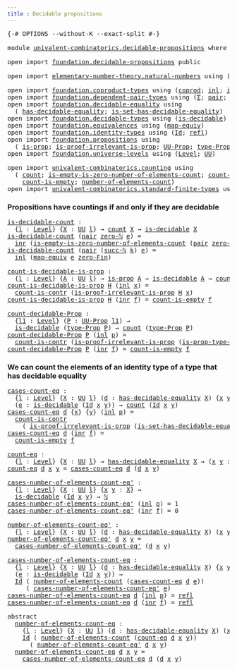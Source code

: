 ```yaml
---
title : Decidable propositions
---
```


<pre class="Agda"><a id="49" class="Symbol">{-#</a> <a id="53" class="Keyword">OPTIONS</a> <a id="61" class="Pragma">--without-K</a> <a id="73" class="Pragma">--exact-split</a> <a id="87" class="Symbol">#-}</a>

<a id="92" class="Keyword">module</a> <a id="99" href="univalent-combinatorics.decidable-propositions.html" class="Module">univalent-combinatorics.decidable-propositions</a> <a id="146" class="Keyword">where</a>

<a id="153" class="Keyword">open</a> <a id="158" class="Keyword">import</a> <a id="165" href="foundation.decidable-propositions.html" class="Module">foundation.decidable-propositions</a> <a id="199" class="Keyword">public</a>

<a id="207" class="Keyword">open</a> <a id="212" class="Keyword">import</a> <a id="219" href="elementary-number-theory.natural-numbers.html" class="Module">elementary-number-theory.natural-numbers</a> <a id="260" class="Keyword">using</a> <a id="266" class="Symbol">(</a><a id="267" href="elementary-number-theory.natural-numbers.html#1444" class="Datatype">ℕ</a><a id="268" class="Symbol">;</a> <a id="270" href="elementary-number-theory.natural-numbers.html#1465" class="InductiveConstructor">zero-ℕ</a><a id="276" class="Symbol">;</a> <a id="278" href="elementary-number-theory.natural-numbers.html#1478" class="InductiveConstructor">succ-ℕ</a><a id="284" class="Symbol">)</a>

<a id="287" class="Keyword">open</a> <a id="292" class="Keyword">import</a> <a id="299" href="foundation.coproduct-types.html" class="Module">foundation.coproduct-types</a> <a id="326" class="Keyword">using</a> <a id="332" class="Symbol">(</a><a id="333" href="foundation.coproduct-types.html#1168" class="Datatype">coprod</a><a id="339" class="Symbol">;</a> <a id="341" href="foundation.coproduct-types.html#1239" class="InductiveConstructor">inl</a><a id="344" class="Symbol">;</a> <a id="346" href="foundation.coproduct-types.html#1262" class="InductiveConstructor">inr</a><a id="349" class="Symbol">)</a>
<a id="351" class="Keyword">open</a> <a id="356" class="Keyword">import</a> <a id="363" href="foundation.dependent-pair-types.html" class="Module">foundation.dependent-pair-types</a> <a id="395" class="Keyword">using</a> <a id="401" class="Symbol">(</a><a id="402" href="foundation-core.dependent-pair-types.html#502" class="Record">Σ</a><a id="403" class="Symbol">;</a> <a id="405" href="foundation-core.dependent-pair-types.html#575" class="InductiveConstructor">pair</a><a id="409" class="Symbol">;</a> <a id="411" href="foundation-core.dependent-pair-types.html#592" class="Field">pr1</a><a id="414" class="Symbol">;</a> <a id="416" href="foundation-core.dependent-pair-types.html#604" class="Field">pr2</a><a id="419" class="Symbol">)</a>
<a id="421" class="Keyword">open</a> <a id="426" class="Keyword">import</a> <a id="433" href="foundation.decidable-equality.html" class="Module">foundation.decidable-equality</a> <a id="463" class="Keyword">using</a>
  <a id="471" class="Symbol">(</a> <a id="473" href="foundation.decidable-equality.html#1785" class="Function">has-decidable-equality</a><a id="495" class="Symbol">;</a> <a id="497" href="foundation.decidable-equality.html#6960" class="Function">is-set-has-decidable-equality</a><a id="526" class="Symbol">)</a>
<a id="528" class="Keyword">open</a> <a id="533" class="Keyword">import</a> <a id="540" href="foundation.decidable-types.html" class="Module">foundation.decidable-types</a> <a id="567" class="Keyword">using</a> <a id="573" class="Symbol">(</a><a id="574" href="foundation.decidable-types.html#1905" class="Function">is-decidable</a><a id="586" class="Symbol">)</a>
<a id="588" class="Keyword">open</a> <a id="593" class="Keyword">import</a> <a id="600" href="foundation.equivalences.html" class="Module">foundation.equivalences</a> <a id="624" class="Keyword">using</a> <a id="630" class="Symbol">(</a><a id="631" href="foundation-core.equivalences.html#1808" class="Function">map-equiv</a><a id="640" class="Symbol">)</a>
<a id="642" class="Keyword">open</a> <a id="647" class="Keyword">import</a> <a id="654" href="foundation.identity-types.html" class="Module">foundation.identity-types</a> <a id="680" class="Keyword">using</a> <a id="686" class="Symbol">(</a><a id="687" href="foundation-core.identity-types.html#1754" class="Datatype">Id</a><a id="689" class="Symbol">;</a> <a id="691" href="foundation-core.identity-types.html#1807" class="InductiveConstructor">refl</a><a id="695" class="Symbol">)</a>
<a id="697" class="Keyword">open</a> <a id="702" class="Keyword">import</a> <a id="709" href="foundation.propositions.html" class="Module">foundation.propositions</a> <a id="733" class="Keyword">using</a>
  <a id="741" class="Symbol">(</a> <a id="743" href="foundation-core.propositions.html#1296" class="Function">is-prop</a><a id="750" class="Symbol">;</a> <a id="752" href="foundation-core.propositions.html#3034" class="Function">is-proof-irrelevant-is-prop</a><a id="779" class="Symbol">;</a> <a id="781" href="foundation-core.propositions.html#1380" class="Function">UU-Prop</a><a id="788" class="Symbol">;</a> <a id="790" href="foundation-core.propositions.html#1482" class="Function">type-Prop</a><a id="799" class="Symbol">;</a> <a id="801" href="foundation-core.propositions.html#1549" class="Function">is-prop-type-Prop</a><a id="818" class="Symbol">)</a>
<a id="820" class="Keyword">open</a> <a id="825" class="Keyword">import</a> <a id="832" href="foundation.universe-levels.html" class="Module">foundation.universe-levels</a> <a id="859" class="Keyword">using</a> <a id="865" class="Symbol">(</a><a id="866" href="Agda.Primitive.html#597" class="Postulate">Level</a><a id="871" class="Symbol">;</a> <a id="873" href="foundation-core.universe-levels.html#222" class="Primitive">UU</a><a id="875" class="Symbol">)</a>

<a id="878" class="Keyword">open</a> <a id="883" class="Keyword">import</a> <a id="890" href="univalent-combinatorics.counting.html" class="Module">univalent-combinatorics.counting</a> <a id="923" class="Keyword">using</a>
  <a id="931" class="Symbol">(</a> <a id="933" href="univalent-combinatorics.counting.html#1901" class="Function">count</a><a id="938" class="Symbol">;</a> <a id="940" href="univalent-combinatorics.counting.html#4160" class="Function">is-empty-is-zero-number-of-elements-count</a><a id="981" class="Symbol">;</a> <a id="983" href="univalent-combinatorics.counting.html#5023" class="Function">count-is-contr</a><a id="997" class="Symbol">;</a>
    <a id="1003" href="univalent-combinatorics.counting.html#4728" class="Function">count-is-empty</a><a id="1017" class="Symbol">;</a> <a id="1019" href="univalent-combinatorics.counting.html#2029" class="Function">number-of-elements-count</a><a id="1043" class="Symbol">)</a>
<a id="1045" class="Keyword">open</a> <a id="1050" class="Keyword">import</a> <a id="1057" href="univalent-combinatorics.standard-finite-types.html" class="Module">univalent-combinatorics.standard-finite-types</a> <a id="1103" class="Keyword">using</a> <a id="1109" class="Symbol">(</a><a id="1110" href="univalent-combinatorics.standard-finite-types.html#7083" class="Function">zero-Fin</a><a id="1118" class="Symbol">)</a>
</pre>
### Propositions have countings if and only if they are decidable

<pre class="Agda"><a id="is-decidable-count"></a><a id="1200" href="univalent-combinatorics.decidable-propositions.html#1200" class="Function">is-decidable-count</a> <a id="1219" class="Symbol">:</a>
  <a id="1223" class="Symbol">{</a><a id="1224" href="univalent-combinatorics.decidable-propositions.html#1224" class="Bound">l</a> <a id="1226" class="Symbol">:</a> <a id="1228" href="Agda.Primitive.html#597" class="Postulate">Level</a><a id="1233" class="Symbol">}</a> <a id="1235" class="Symbol">{</a><a id="1236" href="univalent-combinatorics.decidable-propositions.html#1236" class="Bound">X</a> <a id="1238" class="Symbol">:</a> <a id="1240" href="foundation-core.universe-levels.html#222" class="Primitive">UU</a> <a id="1243" href="univalent-combinatorics.decidable-propositions.html#1224" class="Bound">l</a><a id="1244" class="Symbol">}</a> <a id="1246" class="Symbol">→</a> <a id="1248" href="univalent-combinatorics.counting.html#1901" class="Function">count</a> <a id="1254" href="univalent-combinatorics.decidable-propositions.html#1236" class="Bound">X</a> <a id="1256" class="Symbol">→</a> <a id="1258" href="foundation.decidable-types.html#1905" class="Function">is-decidable</a> <a id="1271" href="univalent-combinatorics.decidable-propositions.html#1236" class="Bound">X</a>
<a id="1273" href="univalent-combinatorics.decidable-propositions.html#1200" class="Function">is-decidable-count</a> <a id="1292" class="Symbol">(</a><a id="1293" href="foundation-core.dependent-pair-types.html#575" class="InductiveConstructor">pair</a> <a id="1298" href="elementary-number-theory.natural-numbers.html#1465" class="InductiveConstructor">zero-ℕ</a> <a id="1305" href="univalent-combinatorics.decidable-propositions.html#1305" class="Bound">e</a><a id="1306" class="Symbol">)</a> <a id="1308" class="Symbol">=</a>
  <a id="1312" href="foundation.coproduct-types.html#1262" class="InductiveConstructor">inr</a> <a id="1316" class="Symbol">(</a><a id="1317" href="univalent-combinatorics.counting.html#4160" class="Function">is-empty-is-zero-number-of-elements-count</a> <a id="1359" class="Symbol">(</a><a id="1360" href="foundation-core.dependent-pair-types.html#575" class="InductiveConstructor">pair</a> <a id="1365" href="elementary-number-theory.natural-numbers.html#1465" class="InductiveConstructor">zero-ℕ</a> <a id="1372" href="univalent-combinatorics.decidable-propositions.html#1305" class="Bound">e</a><a id="1373" class="Symbol">)</a> <a id="1375" href="foundation-core.identity-types.html#1807" class="InductiveConstructor">refl</a><a id="1379" class="Symbol">)</a>
<a id="1381" href="univalent-combinatorics.decidable-propositions.html#1200" class="Function">is-decidable-count</a> <a id="1400" class="Symbol">(</a><a id="1401" href="foundation-core.dependent-pair-types.html#575" class="InductiveConstructor">pair</a> <a id="1406" class="Symbol">(</a><a id="1407" href="elementary-number-theory.natural-numbers.html#1478" class="InductiveConstructor">succ-ℕ</a> <a id="1414" href="univalent-combinatorics.decidable-propositions.html#1414" class="Bound">k</a><a id="1415" class="Symbol">)</a> <a id="1417" href="univalent-combinatorics.decidable-propositions.html#1417" class="Bound">e</a><a id="1418" class="Symbol">)</a> <a id="1420" class="Symbol">=</a>
  <a id="1424" href="foundation.coproduct-types.html#1239" class="InductiveConstructor">inl</a> <a id="1428" class="Symbol">(</a><a id="1429" href="foundation-core.equivalences.html#1808" class="Function">map-equiv</a> <a id="1439" href="univalent-combinatorics.decidable-propositions.html#1417" class="Bound">e</a> <a id="1441" href="univalent-combinatorics.standard-finite-types.html#7083" class="Function">zero-Fin</a><a id="1449" class="Symbol">)</a>

<a id="count-is-decidable-is-prop"></a><a id="1452" href="univalent-combinatorics.decidable-propositions.html#1452" class="Function">count-is-decidable-is-prop</a> <a id="1479" class="Symbol">:</a>
  <a id="1483" class="Symbol">{</a><a id="1484" href="univalent-combinatorics.decidable-propositions.html#1484" class="Bound">l</a> <a id="1486" class="Symbol">:</a> <a id="1488" href="Agda.Primitive.html#597" class="Postulate">Level</a><a id="1493" class="Symbol">}</a> <a id="1495" class="Symbol">{</a><a id="1496" href="univalent-combinatorics.decidable-propositions.html#1496" class="Bound">A</a> <a id="1498" class="Symbol">:</a> <a id="1500" href="foundation-core.universe-levels.html#222" class="Primitive">UU</a> <a id="1503" href="univalent-combinatorics.decidable-propositions.html#1484" class="Bound">l</a><a id="1504" class="Symbol">}</a> <a id="1506" class="Symbol">→</a> <a id="1508" href="foundation-core.propositions.html#1296" class="Function">is-prop</a> <a id="1516" href="univalent-combinatorics.decidable-propositions.html#1496" class="Bound">A</a> <a id="1518" class="Symbol">→</a> <a id="1520" href="foundation.decidable-types.html#1905" class="Function">is-decidable</a> <a id="1533" href="univalent-combinatorics.decidable-propositions.html#1496" class="Bound">A</a> <a id="1535" class="Symbol">→</a> <a id="1537" href="univalent-combinatorics.counting.html#1901" class="Function">count</a> <a id="1543" href="univalent-combinatorics.decidable-propositions.html#1496" class="Bound">A</a>
<a id="1545" href="univalent-combinatorics.decidable-propositions.html#1452" class="Function">count-is-decidable-is-prop</a> <a id="1572" href="univalent-combinatorics.decidable-propositions.html#1572" class="Bound">H</a> <a id="1574" class="Symbol">(</a><a id="1575" href="foundation.coproduct-types.html#1239" class="InductiveConstructor">inl</a> <a id="1579" href="univalent-combinatorics.decidable-propositions.html#1579" class="Bound">x</a><a id="1580" class="Symbol">)</a> <a id="1582" class="Symbol">=</a>
  <a id="1586" href="univalent-combinatorics.counting.html#5023" class="Function">count-is-contr</a> <a id="1601" class="Symbol">(</a><a id="1602" href="foundation-core.propositions.html#3034" class="Function">is-proof-irrelevant-is-prop</a> <a id="1630" href="univalent-combinatorics.decidable-propositions.html#1572" class="Bound">H</a> <a id="1632" href="univalent-combinatorics.decidable-propositions.html#1579" class="Bound">x</a><a id="1633" class="Symbol">)</a>
<a id="1635" href="univalent-combinatorics.decidable-propositions.html#1452" class="Function">count-is-decidable-is-prop</a> <a id="1662" href="univalent-combinatorics.decidable-propositions.html#1662" class="Bound">H</a> <a id="1664" class="Symbol">(</a><a id="1665" href="foundation.coproduct-types.html#1262" class="InductiveConstructor">inr</a> <a id="1669" href="univalent-combinatorics.decidable-propositions.html#1669" class="Bound">f</a><a id="1670" class="Symbol">)</a> <a id="1672" class="Symbol">=</a> <a id="1674" href="univalent-combinatorics.counting.html#4728" class="Function">count-is-empty</a> <a id="1689" href="univalent-combinatorics.decidable-propositions.html#1669" class="Bound">f</a>

<a id="count-decidable-Prop"></a><a id="1692" href="univalent-combinatorics.decidable-propositions.html#1692" class="Function">count-decidable-Prop</a> <a id="1713" class="Symbol">:</a>
  <a id="1717" class="Symbol">{</a><a id="1718" href="univalent-combinatorics.decidable-propositions.html#1718" class="Bound">l1</a> <a id="1721" class="Symbol">:</a> <a id="1723" href="Agda.Primitive.html#597" class="Postulate">Level</a><a id="1728" class="Symbol">}</a> <a id="1730" class="Symbol">(</a><a id="1731" href="univalent-combinatorics.decidable-propositions.html#1731" class="Bound">P</a> <a id="1733" class="Symbol">:</a> <a id="1735" href="foundation-core.propositions.html#1380" class="Function">UU-Prop</a> <a id="1743" href="univalent-combinatorics.decidable-propositions.html#1718" class="Bound">l1</a><a id="1745" class="Symbol">)</a> <a id="1747" class="Symbol">→</a>
  <a id="1751" href="foundation.decidable-types.html#1905" class="Function">is-decidable</a> <a id="1764" class="Symbol">(</a><a id="1765" href="foundation-core.propositions.html#1482" class="Function">type-Prop</a> <a id="1775" href="univalent-combinatorics.decidable-propositions.html#1731" class="Bound">P</a><a id="1776" class="Symbol">)</a> <a id="1778" class="Symbol">→</a> <a id="1780" href="univalent-combinatorics.counting.html#1901" class="Function">count</a> <a id="1786" class="Symbol">(</a><a id="1787" href="foundation-core.propositions.html#1482" class="Function">type-Prop</a> <a id="1797" href="univalent-combinatorics.decidable-propositions.html#1731" class="Bound">P</a><a id="1798" class="Symbol">)</a>
<a id="1800" href="univalent-combinatorics.decidable-propositions.html#1692" class="Function">count-decidable-Prop</a> <a id="1821" href="univalent-combinatorics.decidable-propositions.html#1821" class="Bound">P</a> <a id="1823" class="Symbol">(</a><a id="1824" href="foundation.coproduct-types.html#1239" class="InductiveConstructor">inl</a> <a id="1828" href="univalent-combinatorics.decidable-propositions.html#1828" class="Bound">p</a><a id="1829" class="Symbol">)</a> <a id="1831" class="Symbol">=</a>
  <a id="1835" href="univalent-combinatorics.counting.html#5023" class="Function">count-is-contr</a> <a id="1850" class="Symbol">(</a><a id="1851" href="foundation-core.propositions.html#3034" class="Function">is-proof-irrelevant-is-prop</a> <a id="1879" class="Symbol">(</a><a id="1880" href="foundation-core.propositions.html#1549" class="Function">is-prop-type-Prop</a> <a id="1898" href="univalent-combinatorics.decidable-propositions.html#1821" class="Bound">P</a><a id="1899" class="Symbol">)</a> <a id="1901" href="univalent-combinatorics.decidable-propositions.html#1828" class="Bound">p</a><a id="1902" class="Symbol">)</a>
<a id="1904" href="univalent-combinatorics.decidable-propositions.html#1692" class="Function">count-decidable-Prop</a> <a id="1925" href="univalent-combinatorics.decidable-propositions.html#1925" class="Bound">P</a> <a id="1927" class="Symbol">(</a><a id="1928" href="foundation.coproduct-types.html#1262" class="InductiveConstructor">inr</a> <a id="1932" href="univalent-combinatorics.decidable-propositions.html#1932" class="Bound">f</a><a id="1933" class="Symbol">)</a> <a id="1935" class="Symbol">=</a> <a id="1937" href="univalent-combinatorics.counting.html#4728" class="Function">count-is-empty</a> <a id="1952" href="univalent-combinatorics.decidable-propositions.html#1932" class="Bound">f</a>
</pre>
### We can count the elements of an identity type of a type that has decidable equality

<pre class="Agda"><a id="cases-count-eq"></a><a id="2056" href="univalent-combinatorics.decidable-propositions.html#2056" class="Function">cases-count-eq</a> <a id="2071" class="Symbol">:</a>
  <a id="2075" class="Symbol">{</a><a id="2076" href="univalent-combinatorics.decidable-propositions.html#2076" class="Bound">l</a> <a id="2078" class="Symbol">:</a> <a id="2080" href="Agda.Primitive.html#597" class="Postulate">Level</a><a id="2085" class="Symbol">}</a> <a id="2087" class="Symbol">{</a><a id="2088" href="univalent-combinatorics.decidable-propositions.html#2088" class="Bound">X</a> <a id="2090" class="Symbol">:</a> <a id="2092" href="foundation-core.universe-levels.html#222" class="Primitive">UU</a> <a id="2095" href="univalent-combinatorics.decidable-propositions.html#2076" class="Bound">l</a><a id="2096" class="Symbol">}</a> <a id="2098" class="Symbol">(</a><a id="2099" href="univalent-combinatorics.decidable-propositions.html#2099" class="Bound">d</a> <a id="2101" class="Symbol">:</a> <a id="2103" href="foundation.decidable-equality.html#1785" class="Function">has-decidable-equality</a> <a id="2126" href="univalent-combinatorics.decidable-propositions.html#2088" class="Bound">X</a><a id="2127" class="Symbol">)</a> <a id="2129" class="Symbol">{</a><a id="2130" href="univalent-combinatorics.decidable-propositions.html#2130" class="Bound">x</a> <a id="2132" href="univalent-combinatorics.decidable-propositions.html#2132" class="Bound">y</a> <a id="2134" class="Symbol">:</a> <a id="2136" href="univalent-combinatorics.decidable-propositions.html#2088" class="Bound">X</a><a id="2137" class="Symbol">}</a>
  <a id="2141" class="Symbol">(</a><a id="2142" href="univalent-combinatorics.decidable-propositions.html#2142" class="Bound">e</a> <a id="2144" class="Symbol">:</a> <a id="2146" href="foundation.decidable-types.html#1905" class="Function">is-decidable</a> <a id="2159" class="Symbol">(</a><a id="2160" href="foundation-core.identity-types.html#1754" class="Datatype">Id</a> <a id="2163" href="univalent-combinatorics.decidable-propositions.html#2130" class="Bound">x</a> <a id="2165" href="univalent-combinatorics.decidable-propositions.html#2132" class="Bound">y</a><a id="2166" class="Symbol">))</a> <a id="2169" class="Symbol">→</a> <a id="2171" href="univalent-combinatorics.counting.html#1901" class="Function">count</a> <a id="2177" class="Symbol">(</a><a id="2178" href="foundation-core.identity-types.html#1754" class="Datatype">Id</a> <a id="2181" href="univalent-combinatorics.decidable-propositions.html#2130" class="Bound">x</a> <a id="2183" href="univalent-combinatorics.decidable-propositions.html#2132" class="Bound">y</a><a id="2184" class="Symbol">)</a>
<a id="2186" href="univalent-combinatorics.decidable-propositions.html#2056" class="Function">cases-count-eq</a> <a id="2201" href="univalent-combinatorics.decidable-propositions.html#2201" class="Bound">d</a> <a id="2203" class="Symbol">{</a><a id="2204" href="univalent-combinatorics.decidable-propositions.html#2204" class="Bound">x</a><a id="2205" class="Symbol">}</a> <a id="2207" class="Symbol">{</a><a id="2208" href="univalent-combinatorics.decidable-propositions.html#2208" class="Bound">y</a><a id="2209" class="Symbol">}</a> <a id="2211" class="Symbol">(</a><a id="2212" href="foundation.coproduct-types.html#1239" class="InductiveConstructor">inl</a> <a id="2216" href="univalent-combinatorics.decidable-propositions.html#2216" class="Bound">p</a><a id="2217" class="Symbol">)</a> <a id="2219" class="Symbol">=</a>
  <a id="2223" href="univalent-combinatorics.counting.html#5023" class="Function">count-is-contr</a>
    <a id="2242" class="Symbol">(</a> <a id="2244" href="foundation-core.propositions.html#3034" class="Function">is-proof-irrelevant-is-prop</a> <a id="2272" class="Symbol">(</a><a id="2273" href="foundation.decidable-equality.html#6960" class="Function">is-set-has-decidable-equality</a> <a id="2303" href="univalent-combinatorics.decidable-propositions.html#2201" class="Bound">d</a> <a id="2305" href="univalent-combinatorics.decidable-propositions.html#2204" class="Bound">x</a> <a id="2307" href="univalent-combinatorics.decidable-propositions.html#2208" class="Bound">y</a><a id="2308" class="Symbol">)</a> <a id="2310" href="univalent-combinatorics.decidable-propositions.html#2216" class="Bound">p</a><a id="2311" class="Symbol">)</a>
<a id="2313" href="univalent-combinatorics.decidable-propositions.html#2056" class="Function">cases-count-eq</a> <a id="2328" href="univalent-combinatorics.decidable-propositions.html#2328" class="Bound">d</a> <a id="2330" class="Symbol">(</a><a id="2331" href="foundation.coproduct-types.html#1262" class="InductiveConstructor">inr</a> <a id="2335" href="univalent-combinatorics.decidable-propositions.html#2335" class="Bound">f</a><a id="2336" class="Symbol">)</a> <a id="2338" class="Symbol">=</a>
  <a id="2342" href="univalent-combinatorics.counting.html#4728" class="Function">count-is-empty</a> <a id="2357" href="univalent-combinatorics.decidable-propositions.html#2335" class="Bound">f</a>

<a id="count-eq"></a><a id="2360" href="univalent-combinatorics.decidable-propositions.html#2360" class="Function">count-eq</a> <a id="2369" class="Symbol">:</a>
  <a id="2373" class="Symbol">{</a><a id="2374" href="univalent-combinatorics.decidable-propositions.html#2374" class="Bound">l</a> <a id="2376" class="Symbol">:</a> <a id="2378" href="Agda.Primitive.html#597" class="Postulate">Level</a><a id="2383" class="Symbol">}</a> <a id="2385" class="Symbol">{</a><a id="2386" href="univalent-combinatorics.decidable-propositions.html#2386" class="Bound">X</a> <a id="2388" class="Symbol">:</a> <a id="2390" href="foundation-core.universe-levels.html#222" class="Primitive">UU</a> <a id="2393" href="univalent-combinatorics.decidable-propositions.html#2374" class="Bound">l</a><a id="2394" class="Symbol">}</a> <a id="2396" class="Symbol">→</a> <a id="2398" href="foundation.decidable-equality.html#1785" class="Function">has-decidable-equality</a> <a id="2421" href="univalent-combinatorics.decidable-propositions.html#2386" class="Bound">X</a> <a id="2423" class="Symbol">→</a> <a id="2425" class="Symbol">(</a><a id="2426" href="univalent-combinatorics.decidable-propositions.html#2426" class="Bound">x</a> <a id="2428" href="univalent-combinatorics.decidable-propositions.html#2428" class="Bound">y</a> <a id="2430" class="Symbol">:</a> <a id="2432" href="univalent-combinatorics.decidable-propositions.html#2386" class="Bound">X</a><a id="2433" class="Symbol">)</a> <a id="2435" class="Symbol">→</a> <a id="2437" href="univalent-combinatorics.counting.html#1901" class="Function">count</a> <a id="2443" class="Symbol">(</a><a id="2444" href="foundation-core.identity-types.html#1754" class="Datatype">Id</a> <a id="2447" href="univalent-combinatorics.decidable-propositions.html#2426" class="Bound">x</a> <a id="2449" href="univalent-combinatorics.decidable-propositions.html#2428" class="Bound">y</a><a id="2450" class="Symbol">)</a>
<a id="2452" href="univalent-combinatorics.decidable-propositions.html#2360" class="Function">count-eq</a> <a id="2461" href="univalent-combinatorics.decidable-propositions.html#2461" class="Bound">d</a> <a id="2463" href="univalent-combinatorics.decidable-propositions.html#2463" class="Bound">x</a> <a id="2465" href="univalent-combinatorics.decidable-propositions.html#2465" class="Bound">y</a> <a id="2467" class="Symbol">=</a> <a id="2469" href="univalent-combinatorics.decidable-propositions.html#2056" class="Function">cases-count-eq</a> <a id="2484" href="univalent-combinatorics.decidable-propositions.html#2461" class="Bound">d</a> <a id="2486" class="Symbol">(</a><a id="2487" href="univalent-combinatorics.decidable-propositions.html#2461" class="Bound">d</a> <a id="2489" href="univalent-combinatorics.decidable-propositions.html#2463" class="Bound">x</a> <a id="2491" href="univalent-combinatorics.decidable-propositions.html#2465" class="Bound">y</a><a id="2492" class="Symbol">)</a>

<a id="cases-number-of-elements-count-eq&#39;"></a><a id="2495" href="univalent-combinatorics.decidable-propositions.html#2495" class="Function">cases-number-of-elements-count-eq&#39;</a> <a id="2530" class="Symbol">:</a>
  <a id="2534" class="Symbol">{</a><a id="2535" href="univalent-combinatorics.decidable-propositions.html#2535" class="Bound">l</a> <a id="2537" class="Symbol">:</a> <a id="2539" href="Agda.Primitive.html#597" class="Postulate">Level</a><a id="2544" class="Symbol">}</a> <a id="2546" class="Symbol">{</a><a id="2547" href="univalent-combinatorics.decidable-propositions.html#2547" class="Bound">X</a> <a id="2549" class="Symbol">:</a> <a id="2551" href="foundation-core.universe-levels.html#222" class="Primitive">UU</a> <a id="2554" href="univalent-combinatorics.decidable-propositions.html#2535" class="Bound">l</a><a id="2555" class="Symbol">}</a> <a id="2557" class="Symbol">{</a><a id="2558" href="univalent-combinatorics.decidable-propositions.html#2558" class="Bound">x</a> <a id="2560" href="univalent-combinatorics.decidable-propositions.html#2560" class="Bound">y</a> <a id="2562" class="Symbol">:</a> <a id="2564" href="univalent-combinatorics.decidable-propositions.html#2547" class="Bound">X</a><a id="2565" class="Symbol">}</a> <a id="2567" class="Symbol">→</a>
  <a id="2571" href="foundation.decidable-types.html#1905" class="Function">is-decidable</a> <a id="2584" class="Symbol">(</a><a id="2585" href="foundation-core.identity-types.html#1754" class="Datatype">Id</a> <a id="2588" href="univalent-combinatorics.decidable-propositions.html#2558" class="Bound">x</a> <a id="2590" href="univalent-combinatorics.decidable-propositions.html#2560" class="Bound">y</a><a id="2591" class="Symbol">)</a> <a id="2593" class="Symbol">→</a> <a id="2595" href="elementary-number-theory.natural-numbers.html#1444" class="Datatype">ℕ</a>
<a id="2597" href="univalent-combinatorics.decidable-propositions.html#2495" class="Function">cases-number-of-elements-count-eq&#39;</a> <a id="2632" class="Symbol">(</a><a id="2633" href="foundation.coproduct-types.html#1239" class="InductiveConstructor">inl</a> <a id="2637" href="univalent-combinatorics.decidable-propositions.html#2637" class="Bound">p</a><a id="2638" class="Symbol">)</a> <a id="2640" class="Symbol">=</a> <a id="2642" class="Number">1</a>
<a id="2644" href="univalent-combinatorics.decidable-propositions.html#2495" class="Function">cases-number-of-elements-count-eq&#39;</a> <a id="2679" class="Symbol">(</a><a id="2680" href="foundation.coproduct-types.html#1262" class="InductiveConstructor">inr</a> <a id="2684" href="univalent-combinatorics.decidable-propositions.html#2684" class="Bound">f</a><a id="2685" class="Symbol">)</a> <a id="2687" class="Symbol">=</a> <a id="2689" class="Number">0</a>

<a id="number-of-elements-count-eq&#39;"></a><a id="2692" href="univalent-combinatorics.decidable-propositions.html#2692" class="Function">number-of-elements-count-eq&#39;</a> <a id="2721" class="Symbol">:</a>
  <a id="2725" class="Symbol">{</a><a id="2726" href="univalent-combinatorics.decidable-propositions.html#2726" class="Bound">l</a> <a id="2728" class="Symbol">:</a> <a id="2730" href="Agda.Primitive.html#597" class="Postulate">Level</a><a id="2735" class="Symbol">}</a> <a id="2737" class="Symbol">{</a><a id="2738" href="univalent-combinatorics.decidable-propositions.html#2738" class="Bound">X</a> <a id="2740" class="Symbol">:</a> <a id="2742" href="foundation-core.universe-levels.html#222" class="Primitive">UU</a> <a id="2745" href="univalent-combinatorics.decidable-propositions.html#2726" class="Bound">l</a><a id="2746" class="Symbol">}</a> <a id="2748" class="Symbol">(</a><a id="2749" href="univalent-combinatorics.decidable-propositions.html#2749" class="Bound">d</a> <a id="2751" class="Symbol">:</a> <a id="2753" href="foundation.decidable-equality.html#1785" class="Function">has-decidable-equality</a> <a id="2776" href="univalent-combinatorics.decidable-propositions.html#2738" class="Bound">X</a><a id="2777" class="Symbol">)</a> <a id="2779" class="Symbol">(</a><a id="2780" href="univalent-combinatorics.decidable-propositions.html#2780" class="Bound">x</a> <a id="2782" href="univalent-combinatorics.decidable-propositions.html#2782" class="Bound">y</a> <a id="2784" class="Symbol">:</a> <a id="2786" href="univalent-combinatorics.decidable-propositions.html#2738" class="Bound">X</a><a id="2787" class="Symbol">)</a> <a id="2789" class="Symbol">→</a> <a id="2791" href="elementary-number-theory.natural-numbers.html#1444" class="Datatype">ℕ</a>
<a id="2793" href="univalent-combinatorics.decidable-propositions.html#2692" class="Function">number-of-elements-count-eq&#39;</a> <a id="2822" href="univalent-combinatorics.decidable-propositions.html#2822" class="Bound">d</a> <a id="2824" href="univalent-combinatorics.decidable-propositions.html#2824" class="Bound">x</a> <a id="2826" href="univalent-combinatorics.decidable-propositions.html#2826" class="Bound">y</a> <a id="2828" class="Symbol">=</a>
  <a id="2832" href="univalent-combinatorics.decidable-propositions.html#2495" class="Function">cases-number-of-elements-count-eq&#39;</a> <a id="2867" class="Symbol">(</a><a id="2868" href="univalent-combinatorics.decidable-propositions.html#2822" class="Bound">d</a> <a id="2870" href="univalent-combinatorics.decidable-propositions.html#2824" class="Bound">x</a> <a id="2872" href="univalent-combinatorics.decidable-propositions.html#2826" class="Bound">y</a><a id="2873" class="Symbol">)</a>

<a id="cases-number-of-elements-count-eq"></a><a id="2876" href="univalent-combinatorics.decidable-propositions.html#2876" class="Function">cases-number-of-elements-count-eq</a> <a id="2910" class="Symbol">:</a>
  <a id="2914" class="Symbol">{</a><a id="2915" href="univalent-combinatorics.decidable-propositions.html#2915" class="Bound">l</a> <a id="2917" class="Symbol">:</a> <a id="2919" href="Agda.Primitive.html#597" class="Postulate">Level</a><a id="2924" class="Symbol">}</a> <a id="2926" class="Symbol">{</a><a id="2927" href="univalent-combinatorics.decidable-propositions.html#2927" class="Bound">X</a> <a id="2929" class="Symbol">:</a> <a id="2931" href="foundation-core.universe-levels.html#222" class="Primitive">UU</a> <a id="2934" href="univalent-combinatorics.decidable-propositions.html#2915" class="Bound">l</a><a id="2935" class="Symbol">}</a> <a id="2937" class="Symbol">(</a><a id="2938" href="univalent-combinatorics.decidable-propositions.html#2938" class="Bound">d</a> <a id="2940" class="Symbol">:</a> <a id="2942" href="foundation.decidable-equality.html#1785" class="Function">has-decidable-equality</a> <a id="2965" href="univalent-combinatorics.decidable-propositions.html#2927" class="Bound">X</a><a id="2966" class="Symbol">)</a> <a id="2968" class="Symbol">{</a><a id="2969" href="univalent-combinatorics.decidable-propositions.html#2969" class="Bound">x</a> <a id="2971" href="univalent-combinatorics.decidable-propositions.html#2971" class="Bound">y</a> <a id="2973" class="Symbol">:</a> <a id="2975" href="univalent-combinatorics.decidable-propositions.html#2927" class="Bound">X</a><a id="2976" class="Symbol">}</a>
  <a id="2980" class="Symbol">(</a><a id="2981" href="univalent-combinatorics.decidable-propositions.html#2981" class="Bound">e</a> <a id="2983" class="Symbol">:</a> <a id="2985" href="foundation.decidable-types.html#1905" class="Function">is-decidable</a> <a id="2998" class="Symbol">(</a><a id="2999" href="foundation-core.identity-types.html#1754" class="Datatype">Id</a> <a id="3002" href="univalent-combinatorics.decidable-propositions.html#2969" class="Bound">x</a> <a id="3004" href="univalent-combinatorics.decidable-propositions.html#2971" class="Bound">y</a><a id="3005" class="Symbol">))</a> <a id="3008" class="Symbol">→</a>
  <a id="3012" href="foundation-core.identity-types.html#1754" class="Datatype">Id</a> <a id="3015" class="Symbol">(</a> <a id="3017" href="univalent-combinatorics.counting.html#2029" class="Function">number-of-elements-count</a> <a id="3042" class="Symbol">(</a><a id="3043" href="univalent-combinatorics.decidable-propositions.html#2056" class="Function">cases-count-eq</a> <a id="3058" href="univalent-combinatorics.decidable-propositions.html#2938" class="Bound">d</a> <a id="3060" href="univalent-combinatorics.decidable-propositions.html#2981" class="Bound">e</a><a id="3061" class="Symbol">))</a>
     <a id="3069" class="Symbol">(</a> <a id="3071" href="univalent-combinatorics.decidable-propositions.html#2495" class="Function">cases-number-of-elements-count-eq&#39;</a> <a id="3106" href="univalent-combinatorics.decidable-propositions.html#2981" class="Bound">e</a><a id="3107" class="Symbol">)</a>
<a id="3109" href="univalent-combinatorics.decidable-propositions.html#2876" class="Function">cases-number-of-elements-count-eq</a> <a id="3143" href="univalent-combinatorics.decidable-propositions.html#3143" class="Bound">d</a> <a id="3145" class="Symbol">(</a><a id="3146" href="foundation.coproduct-types.html#1239" class="InductiveConstructor">inl</a> <a id="3150" href="univalent-combinatorics.decidable-propositions.html#3150" class="Bound">p</a><a id="3151" class="Symbol">)</a> <a id="3153" class="Symbol">=</a> <a id="3155" href="foundation-core.identity-types.html#1807" class="InductiveConstructor">refl</a>
<a id="3160" href="univalent-combinatorics.decidable-propositions.html#2876" class="Function">cases-number-of-elements-count-eq</a> <a id="3194" href="univalent-combinatorics.decidable-propositions.html#3194" class="Bound">d</a> <a id="3196" class="Symbol">(</a><a id="3197" href="foundation.coproduct-types.html#1262" class="InductiveConstructor">inr</a> <a id="3201" href="univalent-combinatorics.decidable-propositions.html#3201" class="Bound">f</a><a id="3202" class="Symbol">)</a> <a id="3204" class="Symbol">=</a> <a id="3206" href="foundation-core.identity-types.html#1807" class="InductiveConstructor">refl</a>

<a id="3212" class="Keyword">abstract</a>
  <a id="number-of-elements-count-eq"></a><a id="3223" href="univalent-combinatorics.decidable-propositions.html#3223" class="Function">number-of-elements-count-eq</a> <a id="3251" class="Symbol">:</a>
    <a id="3257" class="Symbol">{</a><a id="3258" href="univalent-combinatorics.decidable-propositions.html#3258" class="Bound">l</a> <a id="3260" class="Symbol">:</a> <a id="3262" href="Agda.Primitive.html#597" class="Postulate">Level</a><a id="3267" class="Symbol">}</a> <a id="3269" class="Symbol">{</a><a id="3270" href="univalent-combinatorics.decidable-propositions.html#3270" class="Bound">X</a> <a id="3272" class="Symbol">:</a> <a id="3274" href="foundation-core.universe-levels.html#222" class="Primitive">UU</a> <a id="3277" href="univalent-combinatorics.decidable-propositions.html#3258" class="Bound">l</a><a id="3278" class="Symbol">}</a> <a id="3280" class="Symbol">(</a><a id="3281" href="univalent-combinatorics.decidable-propositions.html#3281" class="Bound">d</a> <a id="3283" class="Symbol">:</a> <a id="3285" href="foundation.decidable-equality.html#1785" class="Function">has-decidable-equality</a> <a id="3308" href="univalent-combinatorics.decidable-propositions.html#3270" class="Bound">X</a><a id="3309" class="Symbol">)</a> <a id="3311" class="Symbol">(</a><a id="3312" href="univalent-combinatorics.decidable-propositions.html#3312" class="Bound">x</a> <a id="3314" href="univalent-combinatorics.decidable-propositions.html#3314" class="Bound">y</a> <a id="3316" class="Symbol">:</a> <a id="3318" href="univalent-combinatorics.decidable-propositions.html#3270" class="Bound">X</a><a id="3319" class="Symbol">)</a> <a id="3321" class="Symbol">→</a>
    <a id="3327" href="foundation-core.identity-types.html#1754" class="Datatype">Id</a> <a id="3330" class="Symbol">(</a> <a id="3332" href="univalent-combinatorics.counting.html#2029" class="Function">number-of-elements-count</a> <a id="3357" class="Symbol">(</a><a id="3358" href="univalent-combinatorics.decidable-propositions.html#2360" class="Function">count-eq</a> <a id="3367" href="univalent-combinatorics.decidable-propositions.html#3281" class="Bound">d</a> <a id="3369" href="univalent-combinatorics.decidable-propositions.html#3312" class="Bound">x</a> <a id="3371" href="univalent-combinatorics.decidable-propositions.html#3314" class="Bound">y</a><a id="3372" class="Symbol">))</a>
      <a id="3381" class="Symbol">(</a> <a id="3383" href="univalent-combinatorics.decidable-propositions.html#2692" class="Function">number-of-elements-count-eq&#39;</a> <a id="3412" href="univalent-combinatorics.decidable-propositions.html#3281" class="Bound">d</a> <a id="3414" href="univalent-combinatorics.decidable-propositions.html#3312" class="Bound">x</a> <a id="3416" href="univalent-combinatorics.decidable-propositions.html#3314" class="Bound">y</a><a id="3417" class="Symbol">)</a>
  <a id="3421" href="univalent-combinatorics.decidable-propositions.html#3223" class="Function">number-of-elements-count-eq</a> <a id="3449" href="univalent-combinatorics.decidable-propositions.html#3449" class="Bound">d</a> <a id="3451" href="univalent-combinatorics.decidable-propositions.html#3451" class="Bound">x</a> <a id="3453" href="univalent-combinatorics.decidable-propositions.html#3453" class="Bound">y</a> <a id="3455" class="Symbol">=</a>
    <a id="3461" href="univalent-combinatorics.decidable-propositions.html#2876" class="Function">cases-number-of-elements-count-eq</a> <a id="3495" href="univalent-combinatorics.decidable-propositions.html#3449" class="Bound">d</a> <a id="3497" class="Symbol">(</a><a id="3498" href="univalent-combinatorics.decidable-propositions.html#3449" class="Bound">d</a> <a id="3500" href="univalent-combinatorics.decidable-propositions.html#3451" class="Bound">x</a> <a id="3502" href="univalent-combinatorics.decidable-propositions.html#3453" class="Bound">y</a><a id="3503" class="Symbol">)</a>
</pre>

